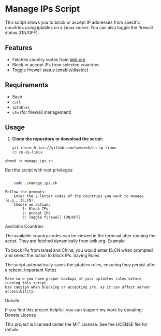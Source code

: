 # Manage IPs Script

This script allows you to block or accept IP addresses from specific countries using iptables on a Linux server. You can also toggle the firewall status (ON/OFF).

## Features

- Fetches country codes from [iwik.org](https://www.iwik.org/ipcountry/)
- Block or accept IPs from selected countries
- Toggle firewall status (enable/disable)

## Requirements

- Bash
- `curl`
- `iptables`
- `ufw` (for firewall management)

## Usage

1. **Clone the repository or download the script:**

   ```bash
   git clone https://github.com/samsesh/cn-ip-linux
   cd cn-ip-linux
```
chmod +x manage_ips.sh
```
Run the script with root privileges:

```bash

    sudo ./manage_ips.sh
```
    Follow the prompts:
        Enter the 2-letter codes of the countries you want to manage (e.g., IS,CN).
        Choose an action:
            1: Block IPs
            2: Accept IPs
            3: Toggle firewall (ON/OFF)

Available Countries

The available country codes can be viewed in the terminal after running the script. They are fetched dynamically from iwik.org.
Example

To block IPs from Israel and China, you would enter IS,CN when prompted and select the action to block IPs.
Saving Rules

The script automatically saves the iptables rules, ensuring they persist after a reboot.
Important Notes

    Make sure you have proper backups of your iptables rules before running this script.
    Use caution when blocking or accepting IPs, as it can affect server accessibility.

Donate

If you find this project helpful, you can support my work by donating: Donate
License

This project is licensed under the MIT License. See the LICENSE file for details.
